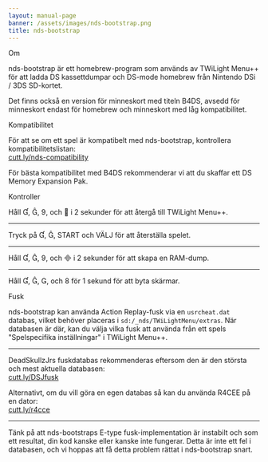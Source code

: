 ```yaml
---
layout: manual-page
banner: /assets/images/nds-bootstrap.png
title: nds-bootstrap
---
```


<div class="section-title">Om</div>
<div class="section-body">
    <p>
        nds-bootstrap är ett homebrew-program som används av TWiLight Menu++ för att ladda DS kassettdumpar och DS-mode homebrew från Nintendo DSi / 3DS SD-kortet.
    </p>
    <p>
        Det finns också en version för minneskort med titeln B4DS, avsedd för minneskort endast för homebrew och minneskort med låg kompatibilitet.
    </p>
</div>

<div class="section-title">Kompatibilitet</div>
<div class="section-body">
    <p>
        För att se om ett spel är kompatibelt med nds-bootstrap, kontrollera kompatibilitetslistan:<br><a href="https://cutt.ly/nds-compatibility">cutt.ly/nds-compatibility</a>
    </p>
    <p>
        För bästa kompatibilitet med B4DS rekommenderar vi att du skaffar ett DS Memory Expansion Pak.
    </p>
</div>

<div class="section-title">Kontroller</div>
<div class="section-body">
    <p class="mb-0">
        Håll &#xE004;, &#xE005;, &#xE07A;, och &#xE001; i 2 sekunder för att återgå till TWiLight Menu++.
    </p>
    <hr>
    <p class="mb-0">
        Tryck på &#xE004;, &#xE005;, START och VÄLJ för att återställa spelet.
    </p>
    <hr>
    <p class="mb-0">
        Håll &#xE004;, &#xE005;, &#xE07A;, och &#xE000; i 2 sekunder för att skapa en RAM-dump.
    </p>
    <hr>
    <p class="mb-0">
        Håll &#xE004;, &#xE005;, &#xE002;, och &#xE079; för 1 sekund för att byta skärmar.
    </p>
</div>

<div class="section-title">Fusk</div>
<div class="section-body">
    <p>
        nds-bootstrap kan använda Action Replay-fusk via en <code>usrcheat.dat</code> databas, vilket behöver placeras i <code>sd:/_nds/TWiLightMenu/extras</code>. När databasen är där, kan du välja vilka fusk att använda från ett spels "Spelspecifika inställningar" i TWiLight Menu++.
    </p>
    <hr>
    <p>
        DeadSkullzJrs fuskdatabas rekommenderas eftersom den är den största och mest aktuella databasen:<br><a href="https://cutt.ly/DSJCheats">cutt.ly/DSJfusk</a>
    </p>
    <p>
        Alternativt, om du vill göra en egen databas så kan du använda R4CEE på en dator:<br><a href="https://cutt.ly/r4cce">cutt.ly/r4cce</a>
    </p>
    <hr>
    <p>
        Tänk på att nds-bootstraps E-type fusk-implementation är instabilt och som ett resultat, din kod kanske eller kanske inte fungerar. Detta är inte ett fel i databasen, och vi hoppas att få detta problem rättat i nds-bootstrap snart.
    </p>
</div>
